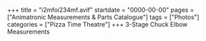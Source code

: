 +++
title = "i2mfoi234mf.avif"
startdate = "0000-00-00"
pages = ["Animatronic Measurements & Parts Catalogue"]
tags = ["Photos"]
categories = ["Pizza Time Theatre"]
+++
3-Stage Chuck Elbow Measurements
